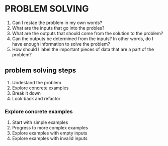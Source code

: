 # PROBLEM SOLVING

1. Can I restae the problem in my own words?
2. What are the inputs that go into the probles?
3. What are the outputs that should come from the solution to the problem?
4. Can the outputs be determined from the inputs? In other words, do I have enough information to solve the problem?
5. How should I label the important pieces of data that are a part of the problem?

## problem solving steps

1. Undestand the problem
2. Explore concrete examples
3. Break it down
4. Look back and refactor

### Explore concrete examples

1. Start with simple examples
2. Progress to more complex examples
3. Explore examples with empty inputs
4. Explore examples with invalid inputs
